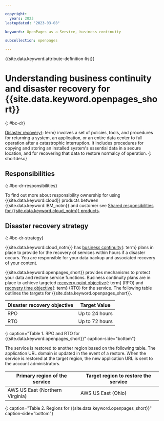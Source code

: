 ```yaml
---

copyright:
  years: 2023
lastupdated: "2023-03-08"

keywords: OpenPages as a Service, business continuity

subcollection: openpages

---
```


{{site.data.keyword.attribute-definition-list}}

<!--Name your file `bc-dr.md` and include it in the **Reference** nav group in your `toc.yaml` file.-->

# Understanding business continuity and disaster recovery for {{site.data.keyword.openpages_short}}
{: #bc-dr}

[Disaster recovery](#x2113280){: term} involves a set of policies, tools, and procedures for returning a system, an application, or an entire data center to full operation after a catastrophic interruption. It includes procedures for copying and storing an installed system's essential data in a secure location, and for recovering that data to restore normalcy of operation.
{: shortdesc}

## Responsibilities
{: #bc-dr-responsibilities}

To find out more about responsibility ownership for using {{site.data.keyword.cloud}} products between {{site.data.keyword.IBM_notm}} and customer see [Shared responsibilities for {{site.data.keyword.cloud_notm}} products](/docs/overview?topic=overview-shared-responsibilities).

## Disaster recovery strategy
{: #bc-dr-strategy}

{{site.data.keyword.cloud_notm}} has [business continuity](#x3026801){: term} plans in place to provide for the recovery of services within hours if a disaster occurs. You are responsible for your data backup and associated recovery of your content.

{{site.data.keyword.openpages_short}} provides mechanisms to protect your data and restore service functions. Business continuity plans are in place to achieve targeted [recovery point objective](#x3429911){: term} (RPO) and [recovery time objective](#x3167918){: term} (RTO) for the service. The following table outlines the targets for {{site.data.keyword.openpages_short}}.

| Disaster recovery objective | Target Value   |
|---|---|
|  RPO | Up to 24 hours  |
|  RTO | Up to 72 hours  |
{: caption="Table 1. RPO and RTO for {{site.data.keyword.openpages_short}}" caption-side="bottom"}

The service is restored to another region based on the following table. The application URL domain is updated in the event of a restore. When the service is restored at the target region, the new application URL is sent to the account administrators.

| Primary region of the service | Target region to restore the service   |
|---|---|
|  AWS US East (Northern Virginia) | AWS US East (Ohio)  |
{: caption="Table 2. Regions for {{site.data.keyword.openpages_short}}" caption-side="bottom"}
